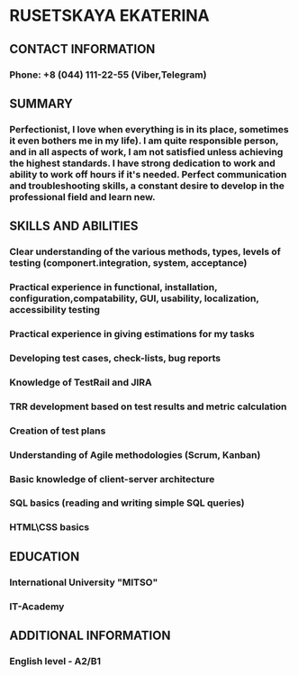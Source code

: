 # RUSETSKAYA EKATERINA

## CONTACT INFORMATION

### Phone: +8 (044) 111-22-55 (Viber,Telegram)

## SUMMARY

### Perfectionist, I love when everything is in its place, sometimes it even bothers me in my life). I am quite responsible person, and in all aspects of work, I am not satisfied unless achieving the highest standards. I have strong dedication to work and ability to work off hours if it's needed. Perfect communication and troubleshooting skills, a constant desire to develop in the professional field and learn new.

## SKILLS AND ABILITIES

### Clear understanding of the various methods, types, levels of testing (componert.integration, system, acceptance)

### Practical experience in functional, installation, configuration,compatability, GUI, usability, localization, accessibility testing

### Practical experience in giving estimations for my tasks

### Developing test cases, check-lists, bug reports

### Knowledge of TestRail and JIRA

### TRR development based on test results and metric calculation

### Creation of test plans

### Understanding of Agile methodologies (Scrum, Kanban)

### Basic knowledge of client-server architecture

### SQL basics (reading and writing simple SQL queries)

### HTML\CSS basics

## EDUCATION

### International University "MITSO"

### IT-Academy

## ADDITIONAL INFORMATION

### English level - A2/B1
